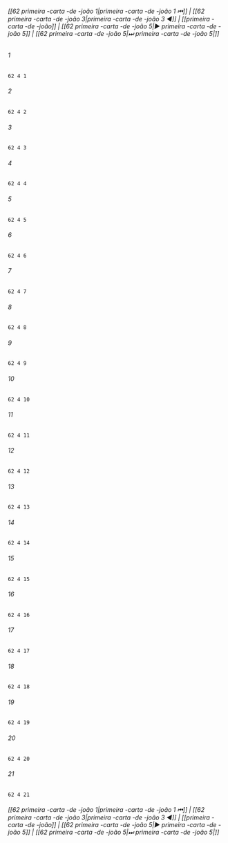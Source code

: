 
###### [[62 primeira -carta -de -joão 1|primeira -carta -de -joão 1 ⏮]] | [[62 primeira -carta -de -joão 3|primeira -carta -de -joão 3 ◀]] | [[primeira -carta -de -joão]] | [[62 primeira -carta -de -joão 5|▶ primeira -carta -de -joão 5]] | [[62 primeira -carta -de -joão 5|⏭ primeira -carta -de -joão 5|]]

###### 1
``` verse
62 4 1 
```
###### 2
``` verse
62 4 2 
```
###### 3
``` verse
62 4 3 
```
###### 4
``` verse
62 4 4 
```
###### 5
``` verse
62 4 5 
```
###### 6
``` verse
62 4 6 
```
###### 7
``` verse
62 4 7 
```
###### 8
``` verse
62 4 8 
```
###### 9
``` verse
62 4 9 
```
###### 10
``` verse
62 4 10 
```
###### 11
``` verse
62 4 11 
```
###### 12
``` verse
62 4 12 
```
###### 13
``` verse
62 4 13 
```
###### 14
``` verse
62 4 14 
```
###### 15
``` verse
62 4 15 
```
###### 16
``` verse
62 4 16 
```
###### 17
``` verse
62 4 17 
```
###### 18
``` verse
62 4 18 
```
###### 19
``` verse
62 4 19 
```
###### 20
``` verse
62 4 20 
```
###### 21
``` verse
62 4 21 
```

###### [[62 primeira -carta -de -joão 1|primeira -carta -de -joão 1 ⏮]] | [[62 primeira -carta -de -joão 3|primeira -carta -de -joão 3 ◀]] | [[primeira -carta -de -joão]] | [[62 primeira -carta -de -joão 5|▶ primeira -carta -de -joão 5]] | [[62 primeira -carta -de -joão 5|⏭ primeira -carta -de -joão 5|]]

